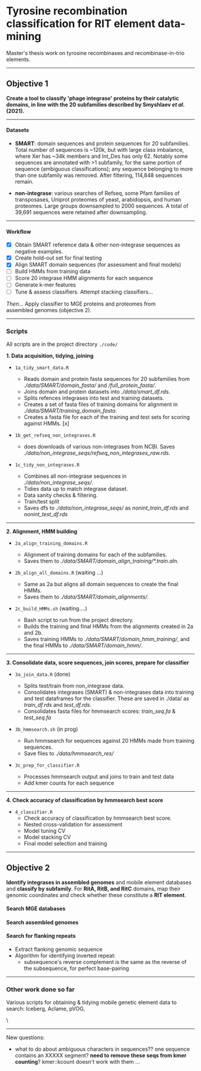 # Tyrosine recombination classification for RIT element data-mining

Master's thesis work on tyrosine recombinases and recombinase-in-trio elements.

------------------------------------------------------------------------

## Objective 1

**Create a tool to classify 'phage integrase' proteins by their catalytic domains, in line with the 20 subfamilies described by Smyshlaev *et al.* (2021).**

------------------------------------------------------------------------

#### Datasets

- **SMART**: domain sequences and protein sequences for 20 subfamilies. Total number of sequences is ~120k, but with large class imbalance, where Xer has ~34k members and Int_Des has only 62. Notably some sequences are annotated with >1 subfamily, for the same portion of sequence (ambiguous classifications); any sequence belonging to more than one subfamily was removed. After filtering, 114,848 sequences remain.

- **non-integrase**: various searches of Refseq, some Pfam families of transposases, Uniprot proteomes of yeast, arabidopsis, and human proteomes. Large groups downsampled to 2000 sequences. A total of 39,691 sequences were retained after downsampling.

------------------------------------------------------------------------

#### Workflow

- [x]  Obtain SMART reference data & other non-integrase sequences as negative examples.
- [x] Create hold-out set for final testing
- [x] Align SMART domain sequences (for assessment and final models)
- [ ] Build HMMs from training data
- [ ] Score 20 integrase HMM alignments for each sequence    
- [ ] Generate k-mer features    
- [ ]  Tune & assess classifiers. Attempt stacking classifiers...

*Then...*  Apply classifier to MGE proteins and proteomes from    
assembled genomes (objective 2).
  
------------------------------------------------------------------------
  

### Scripts

All scripts are in the project directory `./code/`

**1. Data acquisition, tidying, joining**

- `1a_tidy_smart_data.R`
  - Reads domain and protein fasta sequences for 20 subfamilies from *./data/SMART/domain_fasta/* and */full_protein_fasta/*.  
  - Joins domain and protein datasets into *./data/smart_df.rds*. 
  - Splits refences integrases into test and training datasets. 
  - Creates a set of fasta files of training domains for alignment in *./data/SMART/training_domain_fasta*. 
  - Creates a fasta file for each of the training and test sets for scoring against HMMs. [x]

- `1b_get_refseq_non_integrases.R`
  - does downloads of various non-integrases from NCBI. Saves *./data/non_integrase_seqs/refseq_non_integrases_raw.rds*.  

- `1c_tidy_non_integrases.R`
  - Combines all non-integrase sequences in *./data/non_integrase_seqs/*.
  - Tidies data up to match integrase dataset.
  - Data sanity checks & filtering.
  - Train/test split 
  - Saves dfs to *./data/non_integrase_seqs/* as *nonint_train_df.rds* and *nonint_test_df.rds*

------------------------------------------------------------------------

**2. Alignment, HMM building**

- `2a_align_training_domains.R`
  - Alignment of training domains for each of the subfamilies. 
  - Saves them to _./data/SMART/domain_align_training/*.train.aln_.

- `2b_align_all_domains.R` (waiting ...)
  - Same as 2a but aligns all domain sequences to create the final HMMs.
  - Saves them to *./data/SMART/domain_alignments/*.

- `2c_build_HMMs.sh` (waiting....)
  - Bash script to run from the project directory.
  - Builds the training and final HMMs from the alignments created in 2a and 2b.
  - Saves training HMMs to _./data/SMART/domain_hmm_training/_, and the final HMMs to _./data/SMART/domain_hmm/_.

------------------------------------------------------------------------

**3. Consolidate data, score sequences, join scores, prepare for classifier**

- `3a_join_data.R` (done)
  - Splits test/train from non_integrase data.
  - Consolidates integrases (SMART) & non-integrases data into training and test dataframes for the classifier. These are saved in ./data/ as *train_df.rds* and *test_df.rds*.
  - Consolidates fasta files for hmmsearch scores: *train_seq.fa* & *test_seq.fa*

- `3b_hmmsearch.sh` (in prog)
  - Run hmmsearch for sequences against 20 HMMs made from training sequences.
  - Save files to _./data/hmmsearch_res/_

- `3c_prep_for_classifier.R`
  - Processes hmmsearch output and joins to train and test data
  - Add kmer counts for each sequence
  
------------------------------------------------------------------------

**4. Check accuracy of classification by hmmsearch best score**

- `4_classifier.R`
  - Check accuracy of classification by hmmsearch best score.
  - Nested cross-validation for assessment
  - Model tuning CV
  - Model stacking CV
  - Final model selection and training
  
  
<!-- - `./code/4_hmms_build_and_score_SMART.txt`: bash loop to create 20 HMMs with `hmmbuild`, saved to *./data/SMART/domain_hmm/* another to get scores for all SMART full proteins against each model with `hmmsearch.` and saves to *./data/SMART/hmmsearch_res/*.   -->

<!-- - `./code/score_non_integrases.txt`: bash loop to score all non-integrases against the 20 hmms. Saves results to *./data/non_integrase_seqs/hmmsearc_res/*.   -->

<!-- - `./code/tidy_hmmsearch_res.R`: cleans up classifier data from hmmsearch results for both integrases and non-integrases. Saves files to *./data/smart_refseqs_hmm_scores.rds* and *./data/non_integrases_hmm_scores.rds*.   -->
<!-- -  `./code/add_kmer_features.R`: joins integrase and non-integrase datasets and computes kmer proportions, saves *./data/full_classifier_data.rds* for modelling. -->

<!-- - `./code/classifier1.R`: adds kmer profiles and splits data, does resampling for tuning and assessment. Trains final model and saves it.... -->

------------------------------------------------------------------------

 



## Objective 2

**Identify integrases in assembled genomes** and mobile element databases and **classify by subfamily**. For **RitA, RitB, and RitC** domains, map their genomic coordinates and check whether these constitute a **RIT element**.

#### Search MGE databases

#### Search assembled genomes

#### Search for flanking repeats

- Extract flanking genomic sequence
- Algorithm for identifying inverted repeat:
    - subsequence's reverse complement is the same as the reverse of the subsequence, for perfect base-pairing



---


### Other work done so far

Various scripts for obtaining & tidying mobile genetic element data to search: Iceberg, Aclame, pVOG, 

<!-- Other possible sources for MGE sequences.... PHAST (phaster), ISfinder, (others from Smyshlaev)? -->



\ 
    
    
    
----


New questions:

- what to do about ambiguous characters in sequences?? one sequence contains an XXXXX segment? **need to remove these seqs from kmer counting**? kmer::kcount doesn't work with them ...





